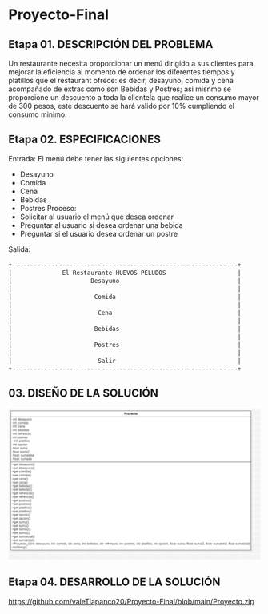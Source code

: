 # Proyecto-Final

## Etapa 01. DESCRIPCIÓN DEL PROBLEMA

Un restaurante necesita proporcionar un menú dirigido a sus clientes para mejorar la eficiencia al momento de ordenar los diferentes tiempos y platillos que el restaurant ofrece: es decir, desayuno, comida y cena acompañado de extras como son Bebidas y Postres;  asi misnmo se proporcione un descuento a toda la clientela que realice un consumo mayor de 300 pesos, este descuento se hará valido por 10% cumpliendo el consumo minimo.



## Etapa 02. ESPECIFICACIONES

Entrada: 
El menú debe tener las siguientes opciones:
- Desayuno
- Comida
- Cena
- Bebidas
- Postres
Proceso:
- Solicitar al usuario el menú que desea ordenar
- Preguntar al usuario si desea ordenar una bebida
- Preguntar si el usuario desea ordenar un postre

Salida:

~~~
+---------------------------------------------------------------+
|              El Restaurante HUEVOS PELUDOS                    |
|                      Desayuno                                 |
|                                                               |
|                       Comida                                  |
|                                                               |
|                        Cena                                   |
|                                                               |
|                       Bebidas                                 |
|                                                               |
|                       Postres                                 |
|                                                               |
|                        Salir                                  |
+---------------------------------------------------------------+
~~~

## 03. DISEÑO DE LA SOLUCIÓN

![T3A6](https://github.com/valeTlapanco20/Proyecto-Final/blob/main/WhatsApp%20Image%202022-11-29%20at%2017.09.23.jpeg)

## Etapa 04. DESARROLLO DE LA SOLUCIÓN

https://github.com/valeTlapanco20/Proyecto-Final/blob/main/Proyecto.zip

